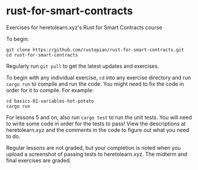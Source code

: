 # rust-for-smart-contracts

Exercises for heretolearn.xyz's Rust for Smart Contracts course

To begin:

```
git clone https://github.com/rustopian/rust-for-smart-contracts.git
cd rust-for-smart-contracts
```

Regularly run `git pull` to get the latest updates and exercises.

To begin with any individual exercise, `cd` into any exercise directory and run `cargo run` to compile and run the code. You might need to fix the code in order for it to compile. For example:

```
cd basics-01-variables-hot-potato
cargo run
```

For lessons 5 and on, also run `cargo test` to run the unit tests. You will need to write some code in order for the tests to pass! View the descriptions at heretolearn.xyz and the comments in the code to figure out what you need to do.

Regular lessons are not graded, but your completion is noted when you upload a screenshot of passing tests to heretolearn.xyz. The midterm and final exercises are graded.
